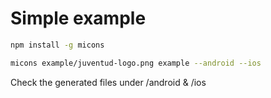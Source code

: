 Simple example
==============

```bash
npm install -g micons
```

```bash
micons example/juventud-logo.png example --android --ios
```

Check the generated files under /android & /ios
